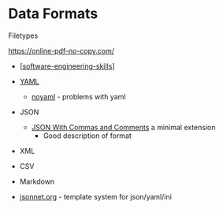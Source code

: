Data Formats
============


Filetypes

https://online-pdf-no-copy.com/

* [[software-engineering-skills]]

* [YAML]()
    * [noyaml](https://noyaml.com/) - problems with yaml
* JSON
    * [JSON With Commas and Comments](https://nigeltao.github.io/blog/2021/json-with-commas-comments.html) a minimal extension
        * Good description of format
* XML
* CSV
* Markdown


* [jsonnet.org](https://jsonnet.org/) - template system for json/yaml/ini

[//begin]: # "Autogenerated link references for markdown compatibility"
[software-engineering-skills]: software-engineering-skills.md "Software Engineer Skills"
[//end]: # "Autogenerated link references"